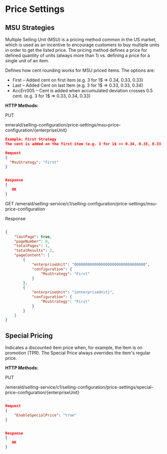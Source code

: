 
# Price Settings

## MSU Strategies

Multiple Selling Unit (MSU) is a pricing method common in the US market, which is used as an incentive to encourage customers to buy multiple units in order to get the listed price.
The pricing method defines a price for defined quantity of units (always more than 1) vs. defining a price for a single unit of an item.

Defines how cent rounding works for MSU priced items.
The options are:

* First – Added cent on first item (e.g. 3 for 1$ => 0.34, 0.33, 0.33)
* Last – Added Cent on last Item (e.g. 3 for 1$ => 0.33, 0.33, 0.34)
* AccErr005 – Cent is added when accumulated deviation crosses 0.5 cent. (e.g. 3 for 1$ => 0.33, 0.34, 0.33)

**HTTP Methods:**

  PUT

emerald/selling-configuration/price-settings/msu-price-configuration/{enterpriseUnit}

```json
Example: First Strategy
The cent is added on the first item (e.g. 3 for 1$ => 0.34, 0.33, 0.33)

Request
{
  "MsuStrategy": "First"
}


Response
{
   OK
}
```

GET
/emerald/selling-service/c1/selling-configuration/price-settings/msu-price-configuration

Response

```json

{
    "lastPage": true,
    "pageNumber": 0,
    "totalPages": 1,
    "totalResults": 2,
    "pageContent": [
        {
            "enterpriseUnit": "00000000000000000000000000000000",
            "configuration": {
                "MsuStrategy": "First"
            }
        },
        {
            "enterpriseUnit": "{enterpriseUnit}",
            "configuration": {
                "MsuStrategy": "First"
            }
        }
    ]
}
```

## Special Pricing

Indicates a discounted item price when, for example, the item is on promotion (TPR). The Special Price always overrides the item's regular price.

**HTTP Methods:**

  PUT

/emerald/selling-service/c1/selling-configuration/price-settings/special-price-configuration/{enterpriseUnit}

```json

Request
{
    "EnableSpecialPrice": "true"
}


Response
{
   OK
}
```
